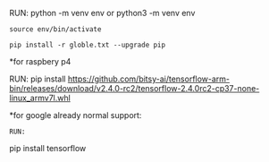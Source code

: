 RUN:
    python -m venv env 
    or 
    python3 -m venv env

    source env/bin/activate

    pip install -r globle.txt --upgrade pip

*for raspbery p4

RUN:
    pip install https://github.com/bitsy-ai/tensorflow-arm-bin/releases/download/v2.4.0-rc2/tensorflow-2.4.0rc2-cp37-none-linux_armv7l.whl

*for google already normal support:

    RUN:
pip install tensorflow